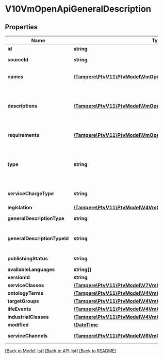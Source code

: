 # V10VmOpenApiGeneralDescription

## Properties
Name | Type | Description | Notes
------------ | ------------- | ------------- | -------------
**id** | **string** | Entity Guid identifier. | [optional] 
**sourceId** | **string** | External system identifier. User needs to be logged in to be able to get/set value. | [optional] 
**names** | [**\Tampere\PtvV11\PtvModel\VmOpenApiLocalizedListItem[]**](VmOpenApiLocalizedListItem.md) | List of localized names. Possible type values are: Name, AlternativeName (in version 7 AlternateName). (Max.Length: 100). | [optional] 
**descriptions** | [**\Tampere\PtvV11\PtvModel\VmOpenApiLocalizedListItem[]**](VmOpenApiLocalizedListItem.md) | List of localized descriptions. Possible type values are: Description, Summary, BackgroundDescription, UserInstruction, GeneralDescriptionTypeAdditionalInformation, ChargeTypeAdditionalInfo, DeadLine, ProcessingTime, ValidityTime. | [optional] 
**requirements** | [**\Tampere\PtvV11\PtvModel\VmOpenApiLanguageItem[]**](VmOpenApiLanguageItem.md) | Localized service usage requirements (description of requirement). (Max.Length: 2500). | [optional] 
**type** | **string** | Service type. Possible values in version 8 are: Service, PermitOrObligation or ProfessionalQualification.  In version 7: Service, PermissionAndObligation or ProfessionalQualifications.  In older versions: Service or PermissionAndObligation. | [optional] 
**serviceChargeType** | **string** | Service charge type. Possible values are:  Chargeable or FreeOfCharge.  In version 7 and older: Charged, Free or Other | [optional] 
**legislation** | [**\Tampere\PtvV11\PtvModel\V4VmOpenApiLaw[]**](V4VmOpenApiLaw.md) | Laws that a general description is based on. | [optional] 
**generalDescriptionType** | **string** | General description type. Possible values are: Municipality, BusinessSubregion, Church. | [optional] 
**generalDescriptionTypeId** | **string** | General description type id. Used internally to check the restrictions for usage.  In older versions: Default general description is Municipality. | [optional] 
**publishingStatus** | **string** | Publishing status. Possible values are: Draft, Published, Deleted or Modified. | 
**availableLanguages** | **string[]** | Gets or sets available languages | [optional] 
**versionId** | **string** | The identifier for current version. | [optional] 
**serviceClasses** | [**\Tampere\PtvV11\PtvModel\V7VmOpenApiFintoItemWithDescription[]**](V7VmOpenApiFintoItemWithDescription.md) | List of service classes. | [optional] 
**ontologyTerms** | [**\Tampere\PtvV11\PtvModel\V4VmOpenApiOntologyTerm[]**](V4VmOpenApiOntologyTerm.md) | List of ontology terms. | [optional] 
**targetGroups** | [**\Tampere\PtvV11\PtvModel\V4VmOpenApiFintoItem[]**](V4VmOpenApiFintoItem.md) | List of target groups. | [optional] 
**lifeEvents** | [**\Tampere\PtvV11\PtvModel\V4VmOpenApiFintoItem[]**](V4VmOpenApiFintoItem.md) | List of life events. | [optional] 
**industrialClasses** | [**\Tampere\PtvV11\PtvModel\V4VmOpenApiFintoItem[]**](V4VmOpenApiFintoItem.md) | List of industrial classes. | [optional] 
**modified** | [**\DateTime**](\DateTime.md) | Date when item was modified/created (UTC). | [optional] 
**serviceChannels** | [**\Tampere\PtvV11\PtvModel\V6VmOpenApiServiceServiceChannel[]**](V6VmOpenApiServiceServiceChannel.md) | List of linked service channels including relationship data. | [optional] 

[[Back to Model list]](../../README.md#documentation-for-models) [[Back to API list]](../../README.md#documentation-for-api-endpoints) [[Back to README]](../../README.md)

